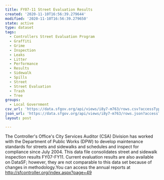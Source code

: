 ```yaml
---
title: FY07-11 Street Evaluation Results
created: '2020-11-10T16:56:39.279644'
modified: '2020-11-10T16:56:39.279650'
state: active
type: dataset
tags:
  - Controllers Street Evaluation Program
  - Graffiti
  - Grime
  - Inspection
  - Leaks
  - Litter
  - Performance
  - Results
  - Sidewalk
  - Spills
  - Street
  - Street Evaluation
  - Trash
  - Tree
groups:
  - Local Government
csv_url: 'https://data.sfgov.org/api/views/i8y7-m763/rows.csv?accessType=DOWNLOAD'
json_url: 'https://data.sfgov.org/api/views/i8y7-m763/rows.json?accessType=DOWNLOAD'
layout: post

---
```

The Controller's Office's City Services Auditor (CSA) Division has worked with the Department of Public Works (DPW) to develop maintenance standards for streets and sidewalks and schedules and inspect for compliance since July 2004. This data file consolidates street and sidewalk inspection results FY07-FY11. Current evaluation results are also available on DataSF; however, they are not comparable to this data set because of changes in methodology.You can access the annual reports at  http://sfcontroller.org/index.aspx?page=49
